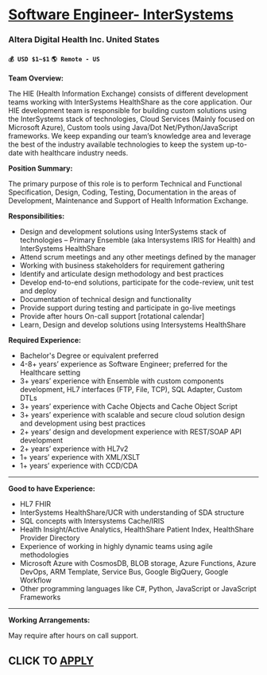 # [Software Engineer- InterSystems](https://www.remotewlb.com/apply/software-engineer-intersystems)  
### Altera Digital Health Inc. United States  
#### `💰 USD $1~$1` `🌎 Remote - US`  

**Team Overview:**

The HIE (Health Information Exchange) consists of different development teams working with InterSystems HealthShare as the core application. Our HIE development team is responsible for building custom solutions using the InterSystems stack of technologies, Cloud Services (Mainly focused on Microsoft Azure), Custom tools using Java/Dot Net/Python/JavaScript frameworks. We keep expanding our team’s knowledge area and leverage the best of the industry available technologies to keep the system up-to-date with healthcare industry needs.

**Position Summary:**

The primary purpose of this role is to perform Technical and Functional Specification, Design, Coding, Testing, Documentation in the areas of Development, Maintenance and Support of Health Information Exchange.

**Responsibilities:**

  * Design and development solutions using InterSystems stack of technologies – Primary Ensemble (aka Intersystems IRIS for Health) and InterSystems HealthShare
  * Attend scrum meetings and any other meetings defined by the manager
  * Working with business stakeholders for requirement gathering
  * Identify and articulate design methodology and best practices
  * Develop end-to-end solutions, participate for the code-review, unit test and deploy
  * Documentation of technical design and functionality
  * Provide support during testing and participate in go-live meetings
  * Provide after hours On-call support [rotational calendar]
  * Learn, Design and develop solutions using Intersystems HealthShare

**Required Experience:**

  * Bachelor's Degree or equivalent preferred
  * 4-8+ years’ experience as Software Engineer; preferred for the Healthcare setting
  * 3+ years’ experience with Ensemble with custom components development, HL7 interfaces (FTP, File, TCP), SQL Adapter, Custom DTLs
  * 3+ years’ experience with Cache Objects and Cache Object Script
  * 3+ years’ experience with scalable and secure cloud solution design and development using best practices
  * 2+ years’ design and development experience with REST/SOAP API development
  * 2+ years’ experience with HL7v2
  * 1+ years’ experience with XML/XSLT
  * 1+ years’ experience with CCD/CDA

****

**Good to have Experience:**

  * HL7 FHIR
  * InterSystems HealthShare/UCR with understanding of SDA structure
  * SQL concepts with Intersystems Cache/IRIS
  * Health Insight/Active Analytics, HealthShare Patient Index, HealthShare Provider Directory
  * Experience of working in highly dynamic teams using agile methodologies
  * Microsoft Azure with CosmosDB, BLOB storage, Azure Functions, Azure DevOps, ARM Template, Service Bus, Google BigQuery, Google Workflow
  * Other programming languages like C#, Python, JavaScript or JavaScript Frameworks

****

**Working Arrangements:**

May require after hours on call support.

  
## CLICK TO [APPLY](https://www.remotewlb.com/apply/software-engineer-intersystems)

